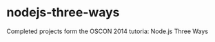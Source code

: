 nodejs-three-ways
=================

Completed projects form the OSCON 2014 tutoria: Node.js Three Ways
